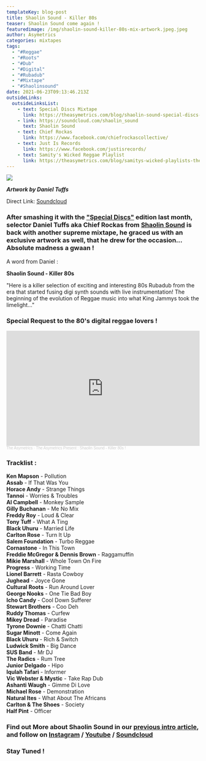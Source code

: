 ```yaml
---
templateKey: blog-post
title: Shaolin Sound - Killer 80s
teaser: Shaolin Sound come again !
featuredimage: /img/shaolin-sound-killer-80s-mix-artwork.jpeg.jpeg
author: Asymetrics
categories: mixtapes
tags:
  - "#Reggae"
  - "#Roots"
  - "#Dub"
  - "#Digital"
  - "#Rubadub"
  - "#Mixtape"
  - "#Shaolinsound"
date: 2021-06-23T09:13:46.213Z
outsideLinks:
  outsideLinksList:
    - text: Special Discs Mixtape
      link: https://theasymetrics.com/blog/shaolin-sound-special-discs-mixtape/
    - link: https://soundcloud.com/shaolin_sound
      text: Shaolin Sound
    - text: Chief Rockas
      link: https://www.facebook.com/chiefrockascollective/
    - text: Just Is Records
      link: https://www.facebook.com/justisrecords/
    - text: Samity's Wicked Reggae Playlist
      link: https://theasymetrics.com/blog/samitys-wicked-playlists-the-reggae-list/
---
```

![](/img/shaolin-sound-killer-80s-mix-artwork.jpeg.jpeg)

***Artwork by Daniel Tuffs***

Direct Link: [Soundcloud](https://soundcloud.com/the-asymetrics/shaolin-sound-killer-80s)

### After smashing it with the **["Special Discs"](https://theasymetrics.com/blog/shaolin-sound-special-discs-mixtape/)** edition last month, selector Daniel Tuffs aka Chief Rockas from **[Shaolin Sound](https://soundcloud.com/shaolin_sound)** is back with another supreme mixtape, he graced us with an exclusive artwork as well, that he drew for the occasion... Absolute madness a gwaan !

A word from Daniel :

**Shaolin Sound - Killer 80s**

"Here is a killer selection of exciting and interesting 80s Rubadub from the era that started fusing digi synth sounds with live instrumentation! The beginning of the evolution of Reggae music into what King Jammys took the limelight..."

### Special Request to the 80's digital reggae lovers !

<iframe width="100%" height="300" scrolling="no" frameborder="no" allow="autoplay" src="https://w.soundcloud.com/player/?url=https%3A//api.soundcloud.com/tracks/1071129970&color=%23ff5500&auto_play=false&hide_related=false&show_comments=true&show_user=true&show_reposts=false&show_teaser=true&visual=true"></iframe><div style="font-size: 10px; color: #cccccc;line-break: anywhere;word-break: normal;overflow: hidden;white-space: nowrap;text-overflow: ellipsis; font-family: Interstate,Lucida Grande,Lucida Sans Unicode,Lucida Sans,Garuda,Verdana,Tahoma,sans-serif;font-weight: 100;"><a href="https://soundcloud.com/the-asymetrics" title="The Asymetrics" target="_blank" style="color: #cccccc; text-decoration: none;">The Asymetrics</a> · <a href="https://soundcloud.com/the-asymetrics/shaolin-sound-killer-80s" title="The Asymetrics Present : Shaolin Sound - Killer 80s !" target="_blank" style="color: #cccccc; text-decoration: none;">The Asymetrics Present : Shaolin Sound - Killer 80s !</a></div>

### Tracklist :

**Ken Mapson** - Pollution\
**Assab** - If That Was You\
**Horace Andy** - Strange Things\
**Tannoi** - Worries & Troubles\
**Al Campbell** - Monkey Sample\
**Gilly Buchanan** - Me No Mix\
**Freddy Roy** - Loud & Clear\
**Tony Tuff** - What A Ting\
**Black Uhuru** - Married Life\
**Carlton Rose** - Turn It Up\
**Salem Foundation** - Turbo Reggae\
**Cornastone** - In This Town\
**Freddie McGregor & Dennis Brown** - Raggamuffin\
**Mikie Marshall** - Whole Town On Fire\
**Progress** - Working Time\
**Lionel Barrett** - Rasta Cowboy\
**Jughead** - Joyce Gone\
**Cultural Roots** - Run Around Lover\
**George Nooks** - One Tie Bad Boy\
**Icho Candy** - Cool Down Sufferer\
**Stewart Brothers** - Coo Deh\
**Ruddy Thomas** - Curfew\
**Mikey Dread** - Paradise\
**Tyrone Downie** - Chatti Chatti\
**Sugar Minott** - Come Again\
**Black Uhuru** - Rich & Switch\
**Ludwick Smith** - Big Dance\
**SUS Band** - Mr DJ\
**The Radics** - Rum Tree\
**Junior Delgado** - Hipo\
**Iqulah Tafari** - Informer\
**Vic Webster & Mystic** - Take Rap Dub\
**Ashanti Waugh** - Gimme Di Love\
**Michael Rose** - Demonstration\
**Natural Ites** - What About The Africans\
**Carlton & The Shoes** - Society\
**Half Pint** - Officer

### Find out More about Shaolin Sound in our [previous intro article](https://theasymetrics.com/blog/shaolin-sound-special-discs-mixtape/), and follow on [Instagram](https://www.instagram.com/shaolin_sound/?hl=en) / [Youtube](https://www.youtube.com/channel/UCb_n9IVwUzFHxQ7RlnJH6kg) / [Soundcloud](https://soundcloud.com/shaolin_sound)

### Stay Tuned !